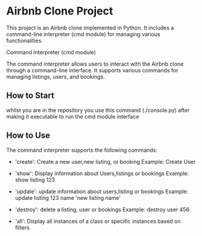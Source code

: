 # Airbnb Clone Project

This project is an Airbnb clone implemented in Python. It includes a command-line interpreter (cmd module) for managing various functionalities.

Command Interpreter (cmd module)

The command interpreter allows users to interact with the Airbnb clone through a command-line interface. It supports various commands for managing listings, users, and bookings.

## How to Start

whilst you are in the repository you use this command (./console.py) after making it executable to run the cmd module interface


## How to Use

The command interpreter supports the following commands:

- 'create': Create a new user,new listing, or booking
Example:
Create User

- 'show': Display information about Users,listings or bookings
Example:
show listing 123

- 'update': update information about users,listing or bookings
Example:
update listing 123 name 'new listing name'

- 'destroy': delete a listing, user or bookings
Example:
destroy user 456

- 'all': Display all instances of a class or specific instances based on filters. 
